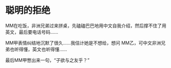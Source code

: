 # 聪明的拒绝

MM在吃饭，非洲兄弟过来拼桌，先磕磕巴巴地用中文自我介绍，然后撑不住了用英文，最后要电话号码…… 

MM甲表情纠结地沉默了很久……我估计她是不想给，想问 MM乙，可中文非洲兄弟也听得懂，英文也听得懂…… 

最后MM甲憋出来一句，“子欲与之友乎？”